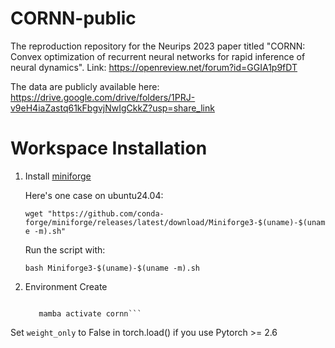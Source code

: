 # CORNN-public

The reproduction repository for the Neurips 2023 paper titled "CORNN: Convex optimization of recurrent neural networks for rapid inference of neural dynamics". Link: https://openreview.net/forum?id=GGIA1p9fDT

The data are publicly available here: https://drive.google.com/drive/folders/1PRJ-v9eH4iaZastq61kFbgvjNwIgCkkZ?usp=share_link

# Workspace Installation
1. Install [miniforge](https://github.com/conda-forge/miniforge)
   
   Here's one case on ubuntu24.04:
   
   ```wget "https://github.com/conda-forge/miniforge/releases/latest/download/Miniforge3-$(uname)-$(uname -m).sh"```
   
   Run the script with:
   
   ```bash Miniforge3-$(uname)-$(uname -m).sh```
2. Environment Create
   ```mamba env create -n cornn -f env.xml
   
      mamba activate cornn```

Set `weight_only` to False in torch.load() if you use Pytorch >= 2.6

